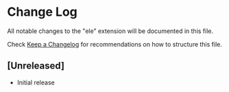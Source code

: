 # Change Log

All notable changes to the "ele" extension will be documented in this file.

Check [Keep a Changelog](http://keepachangelog.com/) for recommendations on how to structure this file.

## [Unreleased]

- Initial release